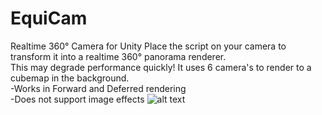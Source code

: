 # EquiCam
Realtime 360° Camera for Unity
Place the script on your camera to transform it into a realtime 360° panorama renderer.  
This may degrade performance quickly! It uses 6 camera's to render to a cubemap in the background.   
-Works in Forward and Deferred rendering  
-Does not support image effects
![alt text](https://s17.postimg.cc/e9tux3tsf/equicam.jpg)
